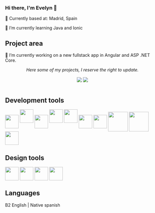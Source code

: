 ### Hi there, I'm Evelyn 👋

📍 Currently based at: Madrid, Spain



🌱 I’m currently learning Java and Ionic

## Project area

🔭 I’m currently working on a new fullstack app in Angular and ASP .NET Core.

<p align='center'><i>Here some of my projects, I reserve the right to update.</i></p>
  <div align='center'>
  <a href="https://github.com/EMoralesF/PortalNoticias-app-hibrida-Ionic.git"><img align='center' src ='https://i.postimg.cc/vZC3xfCW/readme-vista.png'></a>  <img align='center' src ='https://i.postimg.cc/qB5dmMSz/composit.png'> 
</div>

<br>


## Development tools
<p align='left'>
<img width ='44px' align='center' src ='https://i.postimg.cc/0jVVzm0q/angular-logo-CF8-B6-B5-B10-seeklogo-com.png'>
<img width ='44px'  src ='https://i.postimg.cc/bN6M6GS5/ionic-logo-portrait.png'>
<img width ='44px' align='center' src ='https://raw.githubusercontent.com/rahulbanerjee26/githubAboutMeGenerator/main/icons/javascript.svg'>
<img width ='44px'  src ='https://raw.githubusercontent.com/rahulbanerjee26/githubAboutMeGenerator/main/icons/nodejs.svg'>
<img width ='44px'  src ='https://i.postimg.cc/vHSqrppF/expressjs-logo.png'>
<img width ='44px' align='center' src ='https://raw.githubusercontent.com/rahulbanerjee26/githubAboutMeGenerator/main/icons/git.svg'>
<img width ='44px' align='center' src ='https://raw.githubusercontent.com/rahulbanerjee26/githubAboutMeGenerator/main/icons/github.svg'>

  <img width ='64px' align='center'  src ='https://i.postimg.cc/sf637LX5/R-1.png'>
  <img width ='64px' align='center' src ='https://i.postimg.cc/vHmPpqG8/java-4-logo.png'>
  <img width ='44px' align='center' src ='https://raw.githubusercontent.com/rahulbanerjee26/githubAboutMeGenerator/main/icons/php.svg'>
    
</p>

## Design tools
<img width ='44px' align='center' src ='https://raw.githubusercontent.com/rahulbanerjee26/githubAboutMeGenerator/main/icons/html.svg'> <img width ='44px' align='center' src ='https://raw.githubusercontent.com/rahulbanerjee26/githubAboutMeGenerator/main/icons/css.svg'> <img width ='44px' align='center' src ='https://raw.githubusercontent.com/rahulbanerjee26/githubAboutMeGenerator/main/icons/bootstrap.svg'> <img width ='44px' align='center' src ='https://i.postimg.cc/dVk50h7z/jquery.gif'>

## Languages
B2 English | Native spanish
